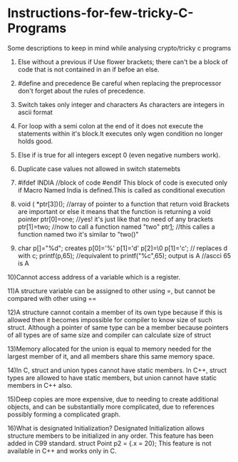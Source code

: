 # Instructions-for-few-tricky-C-Programs
Some descriptions to keep in mind while analysing crypto/tricky c programs

1) Else without a previous if
   Use flower brackets; there can't be a block of code that is not contained in an if befoe an else.
   
2) #define and precedence
   Be careful when replacing the preprocessor don't forget about the rules of precedence.
   
3) Switch takes only  integer and characters
   As characters are integers in ascii format
   
4) For loop with a semi colon at the end of it does not execute the statements within it's block.It executes only wgen condition no longer holds good.

5) Else if is true for all integers except 0 (even negative numbers work).

6) Duplicate case values not allowed in switch statemebts 

7) #ifdef INDIA 
       //block of code 
   #endif 
   This block of code is executed only if Macro Named India is defined.This is called as conditional execution
   
8) void ( *ptr[3])();  //array of pointer to a function that return void
   Brackets are important or else it means that the function is returning a void pointer
   ptr[0]=one; //yes! it's just like that no need of any brackets
   ptr[1]=two;
   //now to call a function named "two"
   ptr[1]();    //this calles a function named two it's similar to "two()"
   
9) char p[]="%d";
   creates p[0]='%' p[1]='d' p[2]=\0
   p[1]='c'; // replaces d with c;
   printf(p,65); //equivalent to printf("%c",65); output is A //ascci 65 is A
   
10)Cannot access address of a variable which is a register.

11)A structure variable can be assigned to other using =, but cannot be compared with other using ==

12)A structure cannot contain a member of its own type because if this is allowed then it becomes impossible for compiler to know size of such struct. Although a pointer of same type can be a member because pointers of all types are of same size and compiler can calculate size of struct

13)Memory allocated for the union is equal to memory needed for the largest member of it, and all members share this same memory space.

14)In C, struct and union types cannot have static members. In C++, struct types are allowed to have static members, but union cannot have static members in C++ also.

15)Deep copies are more expensive, due to needing to create additional objects, and can be substantially more complicated, due to references possibly forming a complicated graph.

16)What is designated Initialization?
Designated Initialization allows structure members to be initialized in any order. This feature has been added in C99 standard.
struct Point p2 = {.x = 20}; This feature is not available in C++ and works only in C.
